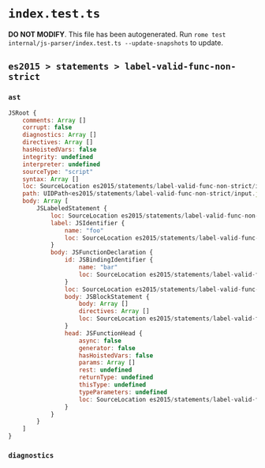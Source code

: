 # `index.test.ts`

**DO NOT MODIFY**. This file has been autogenerated. Run `rome test internal/js-parser/index.test.ts --update-snapshots` to update.

## `es2015 > statements > label-valid-func-non-strict`

### `ast`

```javascript
JSRoot {
	comments: Array []
	corrupt: false
	diagnostics: Array []
	directives: Array []
	hasHoistedVars: false
	integrity: undefined
	interpreter: undefined
	sourceType: "script"
	syntax: Array []
	loc: SourceLocation es2015/statements/label-valid-func-non-strict/input.js 1:0-2:0
	path: UIDPath<es2015/statements/label-valid-func-non-strict/input.js>
	body: Array [
		JSLabeledStatement {
			loc: SourceLocation es2015/statements/label-valid-func-non-strict/input.js 1:0-1:22
			label: JSIdentifier {
				name: "foo"
				loc: SourceLocation es2015/statements/label-valid-func-non-strict/input.js 1:0-1:3 (foo)
			}
			body: JSFunctionDeclaration {
				id: JSBindingIdentifier {
					name: "bar"
					loc: SourceLocation es2015/statements/label-valid-func-non-strict/input.js 1:14-1:17 (bar)
				}
				loc: SourceLocation es2015/statements/label-valid-func-non-strict/input.js 1:5-1:22
				body: JSBlockStatement {
					body: Array []
					directives: Array []
					loc: SourceLocation es2015/statements/label-valid-func-non-strict/input.js 1:20-1:22
				}
				head: JSFunctionHead {
					async: false
					generator: false
					hasHoistedVars: false
					params: Array []
					rest: undefined
					returnType: undefined
					thisType: undefined
					typeParameters: undefined
					loc: SourceLocation es2015/statements/label-valid-func-non-strict/input.js 1:17-1:19
				}
			}
		}
	]
}
```

### `diagnostics`

```

```
